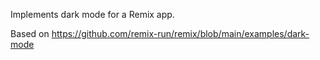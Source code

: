 Implements dark mode for a Remix app.

Based on https://github.com/remix-run/remix/blob/main/examples/dark-mode
